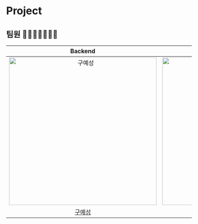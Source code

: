 # Project

## 팀원 👨‍👨‍👧‍👧👩‍👦‍👦

|                                         Backend                                          |                                         Backend                                          |                                         Backend                                          |                                         Backend                                         |                                                                  
| :--------------------------------------------------------------------------------------: | :--------------------------------------------------------------------------------------: | :--------------------------------------------------------------------------------------: | :-------------------------------------------------------------------------------------: | 
| <img src="https://avatars.githubusercontent.com/u/49346677?v=4" width=400px alt="구예성"/> | <img src="https://avatars.githubusercontent.com/u/56033755?v=4" width=400px alt="강민서"/> | <img src="https://avatars.githubusercontent.com/u/58401309?v=4" width=400px alt="고영상"/> | <img src="https://avatars.githubusercontent.com/u/43775108?v=4" width=400px alt="이수진"> |
|                       [구예성](https://github.com/KUYESUNG)                        |                            [강민서](https://github.com/KANGMINSEO0)                            |                            [고영상](https://github.com/moass2024)                            |                          [이수진](https://github.com/ZZINYMON)                           |                                     
